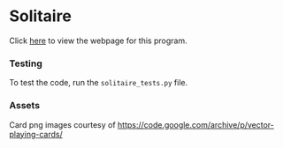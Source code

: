 # Solitaire
Click [here](http://aaronbuckles.com/solitaire) to view the webpage for this program.

### Testing
To test the code, run the `solitaire_tests.py` file.

### Assets
Card png images courtesy of https://code.google.com/archive/p/vector-playing-cards/
